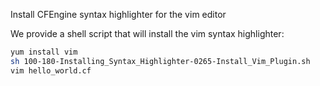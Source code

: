 Install CFEngine syntax highlighter for the vim editor

We provide a shell script that will install the vim syntax highlighter:

```bash
yum install vim
sh 100-180-Installing_Syntax_Highlighter-0265-Install_Vim_Plugin.sh
vim hello_world.cf
```
